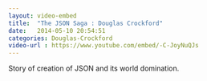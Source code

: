 ```yaml
---
layout: video-embed
title:  "The JSON Saga : Douglas Crockford"
date:   2014-05-10 20:54:51
categories: Douglas-Crockford
video-url : https://www.youtube.com/embed/-C-JoyNuQJs
---
```

Story of creation of JSON and its world domination.
